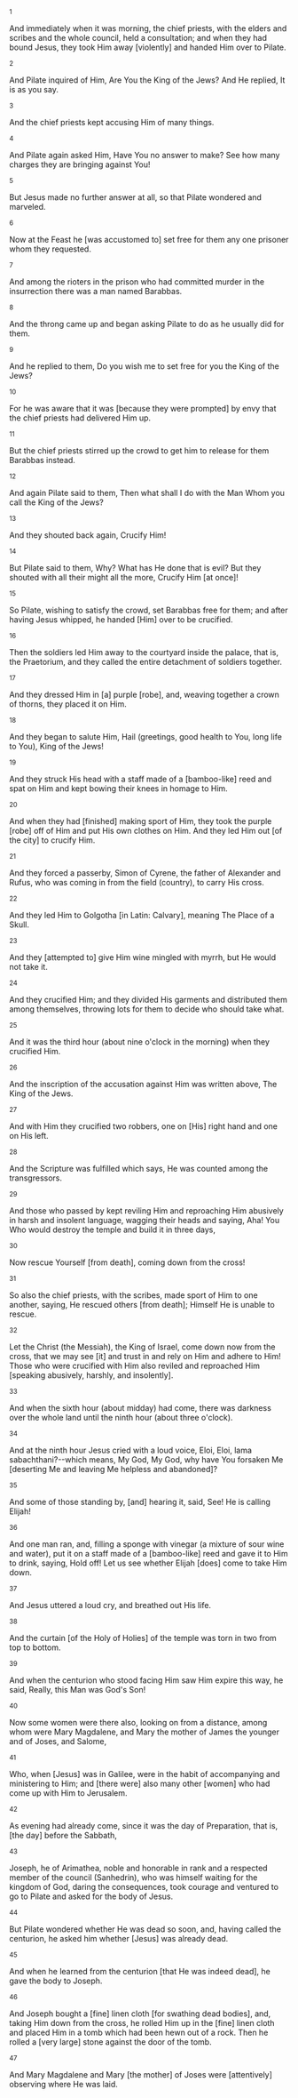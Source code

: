 <sup>1</sup> 

And immediately when it was morning, the chief priests, with the elders and scribes and the whole council, held a consultation; and when they had bound Jesus, they took Him away [violently] and handed Him over to Pilate. 

<sup>2</sup> 

And Pilate inquired of Him, Are You the King of the Jews? And He replied, It is as you say. 

<sup>3</sup> 

And the chief priests kept accusing Him of many things. 

<sup>4</sup> 

And Pilate again asked Him, Have You no answer to make? See how many charges they are bringing against You! 

<sup>5</sup> 

But Jesus made no further answer at all, so that Pilate wondered and marveled. 

<sup>6</sup> 

Now at the Feast he [was accustomed to] set free for them any one prisoner whom they requested. 

<sup>7</sup> 

And among the rioters in the prison who had committed murder in the insurrection there was a man named Barabbas. 

<sup>8</sup> 

And the throng came up and began asking Pilate to do as he usually did for them. 

<sup>9</sup> 

And he replied to them, Do you wish me to set free for you the King of the Jews? 

<sup>10</sup> 

For he was aware that it was [because they were prompted] by envy that the chief priests had delivered Him up. 

<sup>11</sup> 

But the chief priests stirred up the crowd to get him to release for them Barabbas instead. 

<sup>12</sup> 

And again Pilate said to them, Then what shall I do with the Man Whom you call the King of the Jews? 

<sup>13</sup> 

And they shouted back again, Crucify Him! 

<sup>14</sup> 

But Pilate said to them, Why? What has He done that is evil? But they shouted with all their might all the more, Crucify Him [at once]! 

<sup>15</sup> 

So Pilate, wishing to satisfy the crowd, set Barabbas free for them; and after having Jesus whipped, he handed [Him] over to be crucified. 

<sup>16</sup> 

Then the soldiers led Him away to the courtyard inside the palace, that is, the Praetorium, and they called the entire detachment of soldiers together. 

<sup>17</sup> 

And they dressed Him in [a] purple [robe], and, weaving together a crown of thorns, they placed it on Him. 

<sup>18</sup> 

And they began to salute Him, Hail (greetings, good health to You, long life to You), King of the Jews! 

<sup>19</sup> 

And they struck His head with a staff made of a [bamboo-like] reed and spat on Him and kept bowing their knees in homage to Him. 

<sup>20</sup> 

And when they had [finished] making sport of Him, they took the purple [robe] off of Him and put His own clothes on Him. And they led Him out [of the city] to crucify Him. 

<sup>21</sup> 

And they forced a passerby, Simon of Cyrene, the father of Alexander and Rufus, who was coming in from the field (country), to carry His cross. 

<sup>22</sup> 

And they led Him to Golgotha [in Latin: Calvary], meaning The Place of a Skull. 

<sup>23</sup> 

And they [attempted to] give Him wine mingled with myrrh, but He would not take it. 

<sup>24</sup> 

And they crucified Him; and they divided His garments and distributed them among themselves, throwing lots for them to decide who should take what. 

<sup>25</sup> 

And it was the third hour (about nine o'clock in the morning) when they crucified Him. 

<sup>26</sup> 

And the inscription of the accusation against Him was written above, The King of the Jews. 

<sup>27</sup> 

And with Him they crucified two robbers, one on [His] right hand and one on His left. 

<sup>28</sup> 

And the Scripture was fulfilled which says, He was counted among the transgressors. 

<sup>29</sup> 

And those who passed by kept reviling Him and reproaching Him abusively in harsh and insolent language, wagging their heads and saying, Aha! You Who would destroy the temple and build it in three days, 

<sup>30</sup> 

Now rescue Yourself [from death], coming down from the cross! 

<sup>31</sup> 

So also the chief priests, with the scribes, made sport of Him to one another, saying, He rescued others [from death]; Himself He is unable to rescue. 

<sup>32</sup> 

Let the Christ (the Messiah), the King of Israel, come down now from the cross, that we may see [it] and trust in and rely on Him and adhere to Him! Those who were crucified with Him also reviled and reproached Him [speaking abusively, harshly, and insolently]. 

<sup>33</sup> 

And when the sixth hour (about midday) had come, there was darkness over the whole land until the ninth hour (about three o'clock). 

<sup>34</sup> 

And at the ninth hour Jesus cried with a loud voice, Eloi, Eloi, lama sabachthani?--which means, My God, My God, why have You forsaken Me [deserting Me and leaving Me helpless and abandoned]? 

<sup>35</sup> 

And some of those standing by, [and] hearing it, said, See! He is calling Elijah! 

<sup>36</sup> 

And one man ran, and, filling a sponge with vinegar (a mixture of sour wine and water), put it on a staff made of a [bamboo-like] reed and gave it to Him to drink, saying, Hold off! Let us see whether Elijah [does] come to take Him down. 

<sup>37</sup> 

And Jesus uttered a loud cry, and breathed out His life. 

<sup>38</sup> 

And the curtain [of the Holy of Holies] of the temple was torn in two from top to bottom. 

<sup>39</sup> 

And when the centurion who stood facing Him saw Him expire this way, he said, Really, this Man was God's Son! 

<sup>40</sup> 

Now some women were there also, looking on from a distance, among whom were Mary Magdalene, and Mary the mother of James the younger and of Joses, and Salome, 

<sup>41</sup> 

Who, when [Jesus] was in Galilee, were in the habit of accompanying and ministering to Him; and [there were] also many other [women] who had come up with Him to Jerusalem. 

<sup>42</sup> 

As evening had already come, since it was the day of Preparation, that is, [the day] before the Sabbath, 

<sup>43</sup> 

Joseph, he of Arimathea, noble and honorable in rank and a respected member of the council (Sanhedrin), who was himself waiting for the kingdom of God, daring the consequences, took courage and ventured to go to Pilate and asked for the body of Jesus. 

<sup>44</sup> 

But Pilate wondered whether He was dead so soon, and, having called the centurion, he asked him whether [Jesus] was already dead. 

<sup>45</sup> 

And when he learned from the centurion [that He was indeed dead], he gave the body to Joseph. 

<sup>46</sup> 

And Joseph bought a [fine] linen cloth [for swathing dead bodies], and, taking Him down from the cross, he rolled Him up in the [fine] linen cloth and placed Him in a tomb which had been hewn out of a rock. Then he rolled a [very large] stone against the door of the tomb. 

<sup>47</sup> 

And Mary Magdalene and Mary [the mother] of Joses were [attentively] observing where He was laid.